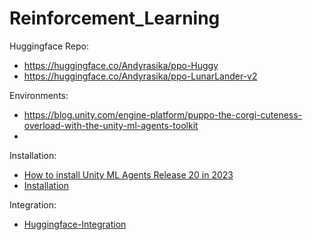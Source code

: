 # Reinforcement_Learning

Huggingface Repo:
- https://huggingface.co/Andyrasika/ppo-Huggy
- https://huggingface.co/Andyrasika/ppo-LunarLander-v2


Environments:
- https://blog.unity.com/engine-platform/puppo-the-corgi-cuteness-overload-with-the-unity-ml-agents-toolkit
- 

Installation:
- [How to install Unity ML Agents Release 20 in 2023](https://www.youtube.com/watch?v=Dj-BsYtANE0)
- [Installation](https://github.com/andysingal/Reinforcement_Learning/blob/main/Installation.md)

Integration:
- [Huggingface-Integration](https://github.com/andysingal/Reinforcement_Learning/blob/main/Hugging-Face-Integration.md)



